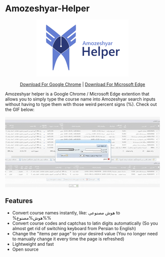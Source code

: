 # Amozeshyar-Helper

<p align="center">
  <img src="https://raw.githubusercontent.com/amirrezap/amirrezap.github.io/main/amozeshyar-helper/assets/header.png"/>
</p>

<p align="center">
  <a href="https://raw.githubusercontent.com/amirrezap/amirrezap.github.io/main/amozeshyar-helper/amozeshyar-helper.crx">Download For Google Chrome</a> | <a href="https://raw.githubusercontent.com/amirrezap/amirrezap.github.io/main/amozeshyar-helper/amozeshyar-helper.crx">Download For Microsoft Edge</a>
</p>

Amozeshyar helper is a Google Chrome / Microsoft Edge extention that allows you to simply type the course name into Amozeshyar search inputs without having to type them with those weird percent signs (%). Check out the GIF below:

![](https://raw.githubusercontent.com/amirrezap/amirrezap.github.io/main/amozeshyar-helper/assets/amozeshyar-helper.gif)


## Features

- Convert course names instantly, like: هوش مصنوعی to %هوش%مصنوع%%
- Convert course codes and captchas to latin digits automatically (So you almost get rid of switching keyboard from Persian to English)
- Change the "items per page" to your desired value (You no longer need to manually change it every time the page is refreshed)
- Lightweight and fast
- Open source